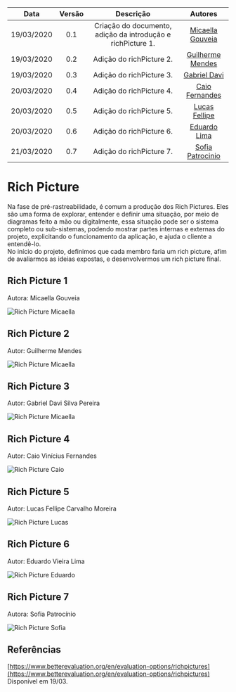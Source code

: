 |    Data    | Versão |                          Descrição                          |     Autores      |
| :--------: | :----: | :---------------------------------------------------------: | :--------------: |
| 19/03/2020 |  0.1   | Criação do documento, adição da introdução e richPicture 1. | [Micaella Gouveia](https://github.com/micaellagouveia) |
| 19/03/2020 |  0.2   |                  Adição do richPicture 2.                   | [Guilherme Mendes](https://github.com/guilherme-mendes) |
| 19/03/2020 |  0.3   |                  Adição do richPicture 3.                   |   [Gabriel Davi](https://github.com/GabrielDVpereira)   |
| 20/03/2020 |  0.4   |                  Adição do richPicture 4.                   |   [Caio Fernandes](https://github.com/caiovfernandes)   |
| 20/03/2020 |  0.5   |                  Adição do richPicture 5.                   |   [Lucas Fellipe](https://github.com/lucasfcm9)   |
| 20/03/2020 |  0.6   |                  Adição do richPicture 6.                   |   [Eduardo Lima](https://github.com/Ed-vL)  |
| 21/03/2020 |  0.7   |                  Adição do richPicture 7.                   |   [Sofia Patrocinio](https://github.com/sofiapatrocinio)   |

# Rich Picture

Na fase de pré-rastreabilidade, é comum a produção dos Rich Pictures. Eles são uma forma de explorar, entender e definir uma situação, por meio de diagramas feito a mão ou digitalmente, essa situação pode ser o sistema completo ou sub-sistemas, podendo mostrar partes internas e externas do projeto, explicitando o funcionamento da aplicação, e ajuda o cliente a entendê-lo.<br>
No início do projeto, definimos que cada membro faria um rich picture, afim de avaliarmos as ideias expostas, e desenvolvermos um rich picture final.

## Rich Picture 1

Autora: Micaella Gouveia<br>

![Rich Picture Micaella](img/richpictureMicaella.png)

## Rich Picture 2

Autor: Guilherme Mendes<br>

![Rich Picture Micaella](img/richpictureGuilherme.png)

## Rich Picture 3

Autor: Gabriel Davi Silva Pereira<br>

![Rich Picture Micaella](img/richpictureDavi.png)

## Rich Picture 4

Autor: Caio Vinícius Fernandes<br>

![Rich Picture Caio](img/richPictureCaio.jpg)

## Rich Picture 5

Autor: Lucas Fellipe Carvalho Moreira<br>

![Rich Picture Lucas](img/RichPictureLucas.png)

## Rich Picture 6

Autor: Eduardo Vieira Lima<br>

![Rich Picture Eduardo](img/richPictureEduardo.png)

## Rich Picture 7

Autora: Sofia Patrocínio<br>

![Rich Picture Sofia](img/richPictureSofia.png)

## Referências

[https://www.betterevaluation.org/en/evaluation-options/richpictures](https://www.betterevaluation.org/en/evaluation-options/richpictures) Disponível em 19/03.
